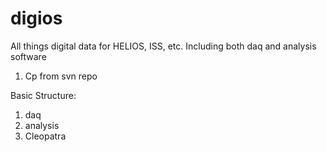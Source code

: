 # digios
All things digital data for HELIOS, ISS, etc. Including both daq and analysis software
1) Cp from svn repo

Basic Structure:
1) daq
2) analysis
3) Cleopatra
